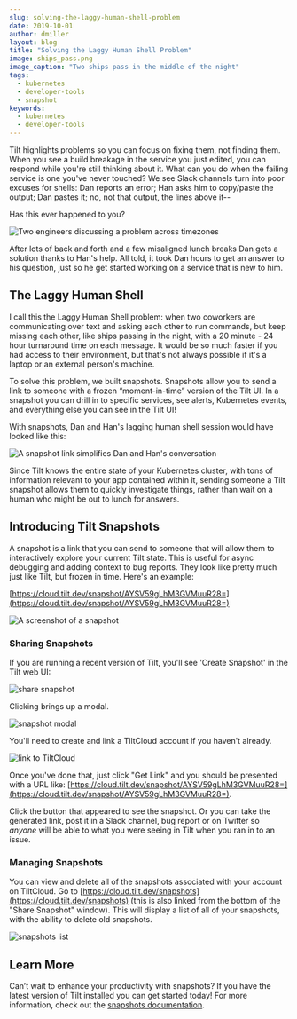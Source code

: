 ```yaml
---
slug: solving-the-laggy-human-shell-problem
date: 2019-10-01
author: dmiller
layout: blog
title: "Solving the Laggy Human Shell Problem"
image: ships_pass.png
image_caption: "Two ships pass in the middle of the night"
tags:
  - kubernetes
  - developer-tools
  - snapshot
keywords:
  - kubernetes
  - developer-tools
---
```


Tilt highlights problems so you can focus on fixing them, not finding them. When you see a build breakage in the service you just edited, you can respond while you're still thinking about it. What can you do when the failing service is one you've never touched? We see Slack channels turn into poor excuses for shells: Dan reports an error; Han asks him to copy/paste the output; Dan pastes it; no, not that output, the lines above it--

Has this ever happened to you?

![Two engineers discussing a problem across timezones](/assets/images/solving-the-laggy-human-shell-problem/without_snapshots.png)

After lots of back and forth and a few misaligned lunch breaks Dan gets a solution thanks to Han's help. All told, it took Dan hours to get an answer to his question, just so he get started working on a service that is new to him.

## The Laggy Human Shell

I call this the Laggy Human Shell problem: when two coworkers are communicating over text and asking each other to run commands, but keep missing each other, like ships passing in the night, with a 20 minute - 24 hour turnaround time on each message. It would be so much faster if you had access to their environment, but that's not always possible if it's a laptop or an external person's machine.

To solve this problem, we built snapshots. Snapshots allow you to send a link to someone with a frozen “moment-in-time” version of the Tilt UI. In a snapshot you can drill in to specific services, see alerts, Kubernetes events, and everything else you can see in the Tilt UI!

With snapshots, Dan and Han's lagging human shell session would have looked like this:

![A snapshot link simplifies Dan and Han's conversation](/assets/images/solving-the-laggy-human-shell-problem/with_snapshots.png)

Since Tilt knows the entire state of your Kubernetes cluster, with tons of information relevant to your app contained within it, sending someone a Tilt snapshot allows them to quickly investigate things, rather than wait on a human who might be out to lunch for answers.

## Introducing Tilt Snapshots

A snapshot is a link that you can send to someone that will allow them to interactively explore your current Tilt state. This is useful for async debugging and adding context to bug reports. They look like pretty much just like Tilt, but frozen in time. Here's an example:

[https://cloud.tilt.dev/snapshot/AYSV59gLhM3GVMuuR28=](https://cloud.tilt.dev/snapshot/AYSV59gLhM3GVMuuR28=)

![A screenshot of a snapshot](/assets/images/solving-the-laggy-human-shell-problem/with_snapshots.png)

### Sharing Snapshots

If you are running a recent version of Tilt, you'll see 'Create Snapshot' in the Tilt web UI:

![share snapshot](/assets/images/solving-the-laggy-human-shell-problem/share-snapshot-button.png)

Clicking brings up a modal.

![snapshot modal](/assets/images/solving-the-laggy-human-shell-problem/snapshot-modal.png)

You'll need to create and link a TiltCloud account if you haven't already.

![link to TiltCloud](/assets/images/solving-the-laggy-human-shell-problem/link-to-tiltcloud.png)

Once you've done that, just click "Get Link" and you should be presented with a
URL like: [https://cloud.tilt.dev/snapshot/AYSV59gLhM3GVMuuR28=](https://cloud.tilt.dev/snapshot/AYSV59gLhM3GVMuuR28=).

Click the button that appeared to see the snapshot. Or you can take the generated link, post it in a Slack channel, bug report or on Twitter so _anyone_ will be able to what you were seeing in Tilt when you ran in to an issue.

### Managing Snapshots

You can view and delete all of the snapshots associated with your account on TiltCloud. Go to [https://cloud.tilt.dev/snapshots](https://cloud.tilt.dev/snapshots) (this is also linked from the bottom of the "Share Snapshot" window). This will display a list of all of your snapshots, with the ability to delete old snapshots.

![snapshots list](/assets/images/solving-the-laggy-human-shell-problem/snapshots-list.png)

## Learn More

Can’t wait to enhance your productivity with snapshots? If you have the latest version of Tilt installed you can get started today! For more information, check out the [snapshots documentation](https://docs.tilt.dev/snapshots).
